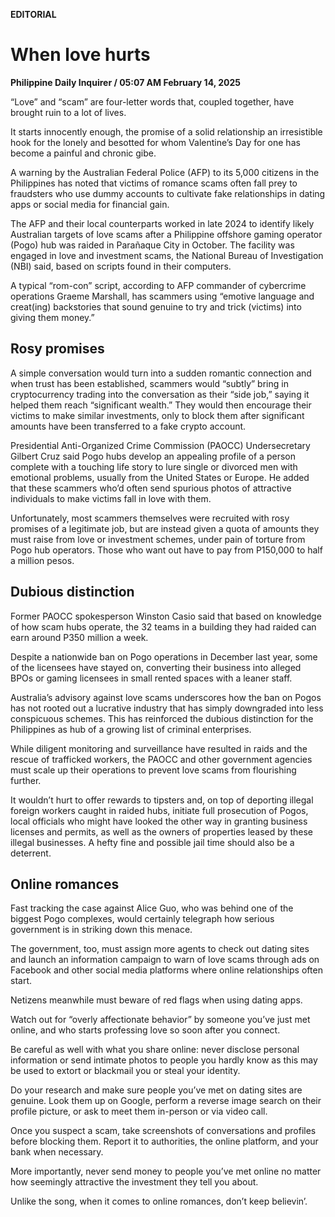 **EDITORIAL**

# When love hurts

****Philippine Daily Inquirer / 05:07 AM February 14, 2025****

“Love” and “scam” are four-letter words that, coupled together, have brought ruin to a lot of lives.

It starts innocently enough, the promise of a solid relationship an irresistible hook for the lonely and besotted for whom Valentine’s Day for one has become a painful and chronic gibe.

A warning by the Australian Federal Police (AFP) to its 5,000 citizens in the Philippines has noted that victims of romance scams often fall prey to fraudsters who use dummy accounts to cultivate fake relationships in dating apps or social media for financial gain.

The AFP and their local counterparts worked in late 2024 to identify likely Australian targets of love scams after a Philippine offshore gaming operator (Pogo) hub was raided in Parañaque City in October. The facility was engaged in love and investment scams, the National Bureau of Investigation (NBI) said, based on scripts found in their computers.

A typical “rom-con” script, according to AFP commander of cybercrime operations Graeme Marshall, has scammers using “emotive language and creat(ing) backstories that sound genuine to try and trick (victims) into giving them money.”

## Rosy promises

A simple conversation would turn into a sudden romantic connection and when trust has been established, scammers would “subtly” bring in cryptocurrency trading into the conversation as their “side job,” saying it helped them reach “significant wealth.” They would then encourage their victims to make similar investments, only to block them after significant amounts have been transferred to a fake crypto account.

Presidential Anti-Organized Crime Commission (PAOCC) Undersecretary Gilbert Cruz said Pogo hubs develop an appealing profile of a person complete with a touching life story to lure single or divorced men with emotional problems, usually from the United States or Europe. He added that these scammers who’d often send spurious photos of attractive individuals to make victims fall in love with them.

Unfortunately, most scammers themselves were recruited with rosy promises of a legitimate job, but are instead given a quota of amounts they must raise from love or investment schemes, under pain of torture from Pogo hub operators. Those who want out have to pay from P150,000 to half a million pesos.

## Dubious distinction

Former PAOCC spokesperson Winston Casio said that based on knowledge of how scam hubs operate, the 32 teams in a building they had raided can earn around P350 million a week.

Despite a nationwide ban on Pogo operations in December last year, some of the licensees have stayed on, converting their business into alleged BPOs or gaming licensees in small rented spaces with a leaner staff.

Australia’s advisory against love scams underscores how the ban on Pogos has not rooted out a lucrative industry that has simply downgraded into less conspicuous schemes. This has reinforced the dubious distinction for the Philippines as hub of a growing list of criminal enterprises.

While diligent monitoring and surveillance have resulted in raids and the rescue of trafficked workers, the PAOCC and other government agencies must scale up their operations to prevent love scams from flourishing further.

It wouldn’t hurt to offer rewards to tipsters and, on top of deporting illegal foreign workers caught in raided hubs, initiate full prosecution of Pogos, local officials who might have looked the other way in granting business licenses and permits, as well as the owners of properties leased by these illegal businesses. A hefty fine and possible jail time should also be a deterrent.

## Online romances

Fast tracking the case against Alice Guo, who was behind one of the biggest Pogo complexes, would certainly telegraph how serious government is in striking down this menace.

The government, too, must assign more agents to check out dating sites and launch an information campaign to warn of love scams through ads on Facebook and other social media platforms where online relationships often start.

Netizens meanwhile must beware of red flags when using dating apps.

Watch out for “overly affectionate behavior” by someone you’ve just met online, and who starts professing love so soon after you connect.

Be careful as well with what you share online: never disclose personal information or send intimate photos to people you hardly know as this may be used to extort or blackmail you or steal your identity.

Do your research and make sure people you’ve met on dating sites are genuine. Look them up on Google, perform a reverse image search on their profile picture, or ask to meet them in-person or via video call.

Once you suspect a scam, take screenshots of conversations and profiles before blocking them. Report it to authorities, the online platform, and your bank when necessary.

More importantly, never send money to people you’ve met online no matter how seemingly attractive the investment they tell you about.

Unlike the song, when it comes to online romances, don’t keep believin’.